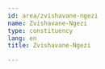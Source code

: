 ```yaml
---
id: area/zvishavane-ngezi
name: Zvishavane-Ngezi
type: constituency
lang: en
title: Zvishavane-Ngezi

---
```

